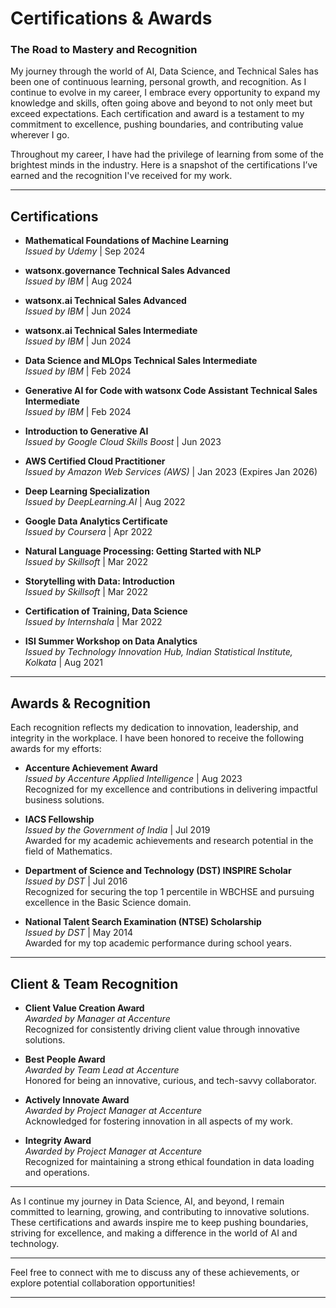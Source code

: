 # Certifications & Awards

### **The Road to Mastery and Recognition**

My journey through the world of AI, Data Science, and Technical Sales has been one of continuous learning, personal growth, and recognition. As I continue to evolve in my career, I embrace every opportunity to expand my knowledge and skills, often going above and beyond to not only meet but exceed expectations. Each certification and award is a testament to my commitment to excellence, pushing boundaries, and contributing value wherever I go.

Throughout my career, I have had the privilege of learning from some of the brightest minds in the industry. Here is a snapshot of the certifications I’ve earned and the recognition I've received for my work.

---

## **Certifications**

- **Mathematical Foundations of Machine Learning**  
  *Issued by Udemy* | Sep 2024

- **watsonx.governance Technical Sales Advanced**  
  *Issued by IBM* | Aug 2024

- **watsonx.ai Technical Sales Advanced**  
  *Issued by IBM* | Jun 2024

- **watsonx.ai Technical Sales Intermediate**  
  *Issued by IBM* | Jun 2024

- **Data Science and MLOps Technical Sales Intermediate**  
  *Issued by IBM* | Feb 2024

- **Generative AI for Code with watsonx Code Assistant Technical Sales Intermediate**  
  *Issued by IBM* | Feb 2024

- **Introduction to Generative AI**  
  *Issued by Google Cloud Skills Boost* | Jun 2023

- **AWS Certified Cloud Practitioner**  
  *Issued by Amazon Web Services (AWS)* | Jan 2023 (Expires Jan 2026)

- **Deep Learning Specialization**  
  *Issued by DeepLearning.AI* | Aug 2022

- **Google Data Analytics Certificate**  
  *Issued by Coursera* | Apr 2022

- **Natural Language Processing: Getting Started with NLP**  
  *Issued by Skillsoft* | Mar 2022

- **Storytelling with Data: Introduction**  
  *Issued by Skillsoft* | Mar 2022

- **Certification of Training, Data Science**  
  *Issued by Internshala* | Mar 2022

- **ISI Summer Workshop on Data Analytics**  
  *Issued by Technology Innovation Hub, Indian Statistical Institute, Kolkata* | Aug 2021

---

## **Awards & Recognition**

Each recognition reflects my dedication to innovation, leadership, and integrity in the workplace. I have been honored to receive the following awards for my efforts:

- **Accenture Achievement Award**  
  *Issued by Accenture Applied Intelligence* | Aug 2023  
  Recognized for my excellence and contributions in delivering impactful business solutions.

- **IACS Fellowship**  
  *Issued by the Government of India* | Jul 2019  
  Awarded for my academic achievements and research potential in the field of Mathematics.

- **Department of Science and Technology (DST) INSPIRE Scholar**  
  *Issued by DST* | Jul 2016  
  Recognized for securing the top 1 percentile in WBCHSE and pursuing excellence in the Basic Science domain.

- **National Talent Search Examination (NTSE) Scholarship**  
  *Issued by DST* | May 2014  
  Awarded for my top academic performance during school years.

---

## **Client & Team Recognition**

- **Client Value Creation Award**  
  *Awarded by Manager at Accenture*  
  Recognized for consistently driving client value through innovative solutions.

- **Best People Award**  
  *Awarded by Team Lead at Accenture*  
  Honored for being an innovative, curious, and tech-savvy collaborator.

- **Actively Innovate Award**  
  *Awarded by Project Manager at Accenture*  
  Acknowledged for fostering innovation in all aspects of my work.

- **Integrity Award**  
  *Awarded by Project Manager at Accenture*  
  Recognized for maintaining a strong ethical foundation in data loading and operations.

---

As I continue my journey in Data Science, AI, and beyond, I remain committed to learning, growing, and contributing to innovative solutions. These certifications and awards inspire me to keep pushing boundaries, striving for excellence, and making a difference in the world of AI and technology.

---

Feel free to connect with me to discuss any of these achievements, or explore potential collaboration opportunities!

---
